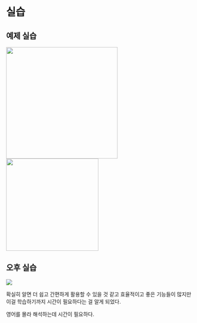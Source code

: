 # 실습

## 예제 실습

<img src="file:///C:/Users/jhkim/AppData/Roaming/marktext/images/2022-09-05-14-21-12-image.png" title="" alt="" width="302">      <img src="file:///C:/Users/jhkim/AppData/Roaming/marktext/images/2022-09-05-14-21-32-image.png" title="" alt="" width="250">





## 오후 실습



![](C:\Users\jhkim\AppData\Roaming\marktext\images\2022-09-05-20-41-35-image.png)



확실히 알면 더 쉽고 간편하게 활용할 수 있을 것 같고 효율적이고 좋은 기능들이 많지만 이걸 학습하기까지 시간이 필요하다는 걸 알게 되었다.



영어를 몰라 해석하는데 시간이 필요하다.
